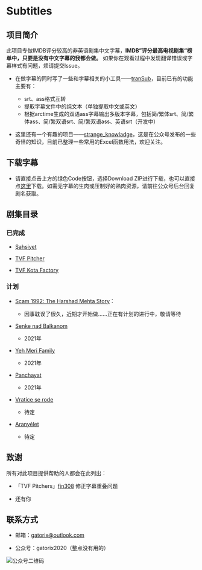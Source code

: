 # Subtitles

## 项目简介

此项目专做IMDB评分较高的非英语剧集中文字幕，**IMDB”评分最高电视剧集“榜单中，只要是没有中文字幕的我都会做。** 如果你在观看过程中发现翻译错误或字幕样式有问题，烦请提交Issue。
  
+ 在做字幕的同时写了一些和字幕相关的小工具——[tranSub](https://github.com/Gatorix/tranSub)，目前已有的功能主要有：
  + srt、ass格式互转
  + 提取字幕文件中的纯文本（单独提取中文或英文）
  + 根据arctime生成的双语ass字幕输出多版本字幕，包括简/繁体srt、简/繁体ass、简/繁双语srt、简/繁双语ass、英语srt（开发中）

+ 这里还有一个有趣的项目——[strange_knowladge](https://github.com/Gatorix/strange_knowladge)，这是在公众号发布的一些奇怪的知识，目前已整理一些常用的Excel函数用法，欢迎关注。

## 下载字幕

+ 请直接点击上方的绿色Code按钮，选择Download ZIP进行下载，也可以直接点[这里](https://github.com/Gatorix/subtitles/archive/master.zip)下载。如需无字幕的生肉或压制好的熟肉资源，请前往公众号后台回复剧名获取。

## 剧集目录

### 已完成

+ [Şahsiyet](https://www.imdb.com/title/tt7920978/)

+ [TVF Pitcher](https://www.imdb.com/title/tt4742876/)
  
+ [TVF Kota Factory](https://www.imdb.com/title/tt9432978/)
  
### 计划

+ [Scam 1992: The Harshad Mehta Story](https://www.imdb.com/title/tt12392504/)：
  + 因事耽误了很久，近期才开始做……正在有计划的进行中，敬请等待
  
+ [Senke nad Balkanom](https://www.imdb.com/title/tt6108262/)
  + 2021年

+ [Yeh Meri Family](https://www.imdb.com/title/tt8595766/)
  + 2021年

+ [Panchayat](https://www.imdb.com/title/tt12004706/)
  + 2021年

+ [Vratice se rode](https://www.imdb.com/title/tt1043822/)
  + 待定
  
+ [Aranyélet](https://www.imdb.com/title/tt5099020/)
  + 待定
  
## 致谢

所有对此项目提供帮助的人都会在此列出：

+ 「TVF Pitchers」[fjn308](https://github.com/fjn308) 修正字幕重叠问题

+ 还有你
  
## 联系方式

+ 邮箱：gatorix@outlook.com

+ 公众号：gatorix2020（整点没有用的）
  
![公众号二维码](https://i.loli.net/2020/12/01/kUpPoLGzT2Q9Rhu.jpg)
